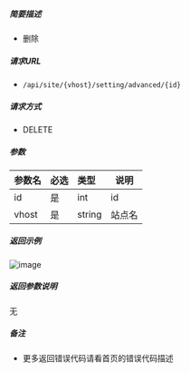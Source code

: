 

    
##### 简要描述

- 删除

##### 请求URL
- ` /api/site/{vhost}/setting/advanced/{id} `
  
##### 请求方式
- DELETE 

##### 参数

|参数名|必选|类型|说明|
|:----    |:---|:----- |-----   |
|id |是  |int |id   |
|vhost |是  |string |站点名   |

##### 返回示例 

![image](https://user-images.githubusercontent.com/90588289/133774939-42749c22-48fd-4963-ad9d-1eee520b57bc.png)

##### 返回参数说明 

无

##### 备注 

- 更多返回错误代码请看首页的错误代码描述



